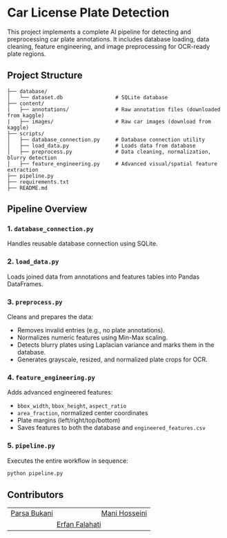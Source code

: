 # Car License Plate Detection 

This project implements a complete AI pipeline for detecting and preprocessing car plate annotations. It includes database loading, data cleaning, feature engineering, and image preprocessing for OCR-ready plate regions.


## Project Structure

```
├── database/
│   └── dataset.db                 # SQLite database
├── content/                
|   ├── annotations/               # Raw annotation files (downloaded from kaggle)
|   ├── images/                    # Raw car images (download from kaggle) 
├── scripts/
│   ├── database_connection.py     # Database connection utility
│   ├── load_data.py               # Loads data from database
│   ├── preprocess.py              # Data cleaning, normalization, blurry detection
│   ├── feature_engineering.py     # Advanced visual/spatial feature extraction
├── pipeline.py                    
├── requirements.txt               
├── README.md                      
```


## Pipeline Overview

### 1. `database_connection.py`

Handles reusable database connection using SQLite.

### 2. `load_data.py`

Loads joined data from annotations and features tables into Pandas DataFrames.

### 3. `preprocess.py`

Cleans and prepares the data:

* Removes invalid entries (e.g., no plate annotations).
* Normalizes numeric features using Min-Max scaling.
* Detects blurry plates using Laplacian variance and marks them in the database.
* Generates grayscale, resized, and normalized plate crops for OCR.

### 4. `feature_engineering.py`

Adds advanced engineered features:

* `bbox_width`, `bbox_height`, `aspect_ratio`
* `area_fraction`, normalized center coordinates
* Plate margins (left/right/top/bottom)
* Saves features to both the database and `engineered_features.csv`

### 5. `pipeline.py`

Executes the entire workflow in sequence:

```bash
python pipeline.py
```



## Contributors

<div align="center">

<table>
  <tr>
    <td align="center"><a href="https://github.com/ParsaBukani">Parsa Bukani</a></td>
    <td style="width:80px"></td> <!-- spacer column -->
    <td align="center"><a href="https://github.com/manih1384">Mani Hosseini</a></td>
  </tr>
  <tr>
    <td colspan="3" align="center"><a href="https://github.com/erfan-f">Erfan Falahati</a></td>
  </tr>
</table>

</div>